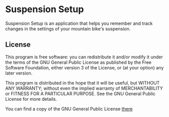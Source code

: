 # Suspension Setup

Suspension Setup is an application that helps you remember and track changes in the settings of your mountain bike's suspension.

## License
This program is free software: you can redistribute it and/or modify it under the terms of the GNU General Public License as published by the Free Software Foundation, either version 3 of the License, or (at your option) any later version.

This program is distributed in the hope that it will be useful, but WITHOUT ANY WARRANTY; without even the implied warranty of MERCHANTABILITY or FITNESS FOR A PARTICULAR PURPOSE. See the GNU General Public License for more details.

You can find a copy of the GNU General Public License [there](https://github.com/pec0ra/suspension_setup/blob/main/LICENSE)
